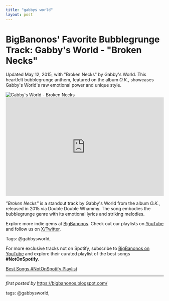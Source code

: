 ```yaml
---
title: "gabbys world"
layout: post
---
```

<!-- Post Title -->
<h1 >BigBanonos' Favorite Bubblegrunge Track: Gabby's World - "Broken Necks"</h1> <!-- Introductory Text -->
<p >Updated May 12, 2015, with "Broken Necks" by Gabby's World. This heartfelt bubblegrunge anthem, featured on the album <em>O.K.</em>, showcases Gabby's World's raw emotional power and unique style.</p> <!-- Featured Image -->
<div > <img src="https://encrypted-tbn0.gstatic.com/images?q=tbn:ANd9GcQ_uT6d5lRAXQnDUIaHVHhPiAPQOIGEHNvbaw&s" alt="Gabby's World - Broken Necks" />
</div> <!-- YouTube Video Embed -->
<div > <iframe width="100%" height="315" src="https://www.youtube.com/embed/Cr9ZIB-HhgE" title="ÃƒÆ’Ã¢â‚¬Å“ - 'Broken Necks' (Official Music Video)" frameborder="0" allow="accelerometer; autoplay; encrypted-media; gyroscope; picture-in-picture; web-share" referrerpolicy="strict-origin-when-cross-origin" allowfullscreen></iframe>
</div> <!-- Song Information -->
<div > <p><em>"Broken Necks"</em> is a standout track by Gabby's World from the album <em>O.K.</em>, released in 2015 via Double Double Whammy. The song embodies the bubblegrunge genre with its emotional lyrics and striking melodies.</p>
</div> <!-- Footer Links -->
<div > <p>Explore more indie gems at <a href="https://bigbanonos.blogspot.com/" target="_blank">BigBanonos</a>. Check out our playlists on <a href="https://www.youtube.com/@BigBanonos" target="_blank">YouTube</a> and follow us on <a href="https://x.com/bigbanonos" target="_blank">X/Twitter</a>.</p>
</div> <!-- Tags -->
<p >Tags: @gabbysworld,</p>


<!--Subscribe and Playlist Links-->
<div>
    <p>For more exclusive tracks not on Spotify, subscribe to <a href="https://www.youtube.com/@BigBanonos" target="_blank">BigBanonos on YouTube</a> and explore their curated playlist of the best songs <strong>#NotOnSpotify</strong>.</p>
    <p><a href="https://www.youtube.com/playlist?list=PLtuNtuTatqI0kFahUCbtbfenC_ET5O_tr" target="_blank">Best Songs #NotOnSpotify Playlist<br /></a></p></div>

<hr />

<p><em>first posted by</em> <a href="https://bigbanonos.blogspot.com/" rel="noopener" target="_new">https://bigbanonos.blogspot.com/</a></p>

<p>tags: @gabbysworld,</p>
